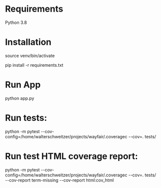 # Requirements
Python 3.8

# Installation
source venv/bin/activate

pip install -r requirements.txt

# Run App
python app.py

# Run tests:
python -m pytest --cov-config=/home/walterschweitzer/projects/wayfair/.coveragec --cov=. tests/

# Run test HTML coverage report:
python -m pytest --cov-config=/home/walterschweitzer/projects/wayfair/.coveragec --cov=. tests/ --cov-report term-missing --cov-report html:cov_html